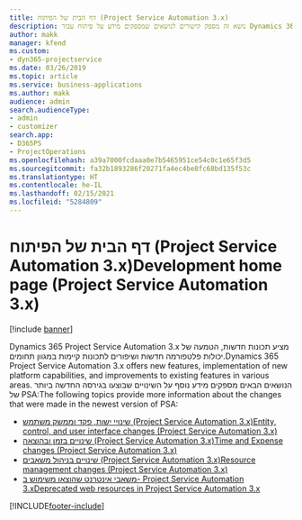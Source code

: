 ```yaml
---
title: דף הבית של הפיתוח (Project Service Automation 3.x)
description: נושא זה מספק קישורים לנושאים שמספקים מידע על פיתוח עבור Dynamics 365 Project Service Automation (PSA)‎ גירסה ‎3.x.
author: makk
manager: kfend
ms.custom:
- dyn365-projectservice
ms.date: 03/26/2019
ms.topic: article
ms.service: business-applications
ms.author: makk
audience: admin
search.audienceType:
- admin
- customizer
search.app:
- D365PS
- ProjectOperations
ms.openlocfilehash: a39a7000fcdaaa0e7b5465951ce54c0c1e65f3d5
ms.sourcegitcommit: fa32b1893286f20271fa4ec4be8fc68bd135f53c
ms.translationtype: HT
ms.contentlocale: he-IL
ms.lasthandoff: 02/15/2021
ms.locfileid: "5284809"
---
```

# <a name="development-home-page-project-service-automation-3x"></a><span data-ttu-id="b43ed-103">דף הבית של הפיתוח (Project Service Automation 3.x)</span><span class="sxs-lookup"><span data-stu-id="b43ed-103">Development home page (Project Service Automation 3.x)</span></span>

[!include [banner](../../includes/psa-now-project-operations.md)]

<span data-ttu-id="b43ed-104">Dynamics 365 Project Service Automation 3.x מציע תכונות חדשות, הטמעה של יכולות פלטפורמה חדשות ושיפורים לתכונות קיימות במגוון תחומים.</span><span class="sxs-lookup"><span data-stu-id="b43ed-104">Dynamics 365 Project Service Automation 3.x offers new features, implementation of new platform capabilities, and improvements to existing features in various areas.</span></span> <span data-ttu-id="b43ed-105">הנושאים הבאים מספקים מידע נוסף על השינויים שבוצעו בגירסה החדשה ביותר של PSA:</span><span class="sxs-lookup"><span data-stu-id="b43ed-105">The following topics provide more information about the changes that were made in the newest version of PSA:</span></span>

- [<span data-ttu-id="b43ed-106">שינויי ישות, פקד וממשק משתמש (Project Service Automation 3.x)</span><span class="sxs-lookup"><span data-stu-id="b43ed-106">Entity, control, and user interface changes (Project Service Automation 3.x)</span></span>](../developer-guides/entity-changes-v3.x.md)
- [<span data-ttu-id="b43ed-107">שינויים בזמן ובהוצאה (Project Service Automation 3.x)</span><span class="sxs-lookup"><span data-stu-id="b43ed-107">Time and Expense changes (Project Service Automation 3.x)</span></span>](../developer-guides/time-expense-changes-v3.x.md)
- [<span data-ttu-id="b43ed-108">שינויים בניהול משאבים (Project Service Automation 3.x)</span><span class="sxs-lookup"><span data-stu-id="b43ed-108">Resource management changes (Project Service Automation 3.x)</span></span>](../developer-guides/resource-management-changes-v3.x.md)
- [<span data-ttu-id="b43ed-109">משאבי אינטרנט שהוצאו משימוש ב- Project Service Automation 3.x</span><span class="sxs-lookup"><span data-stu-id="b43ed-109">Deprecated web resources in Project Service Automation 3.x</span></span>](../developer-guides/web-resources-deprecated-v3.x.md)


[!INCLUDE[footer-include](../../includes/footer-banner.md)]